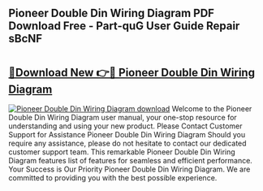 ## Pioneer Double Din Wiring Diagram PDF Download Free - Part-quG User Guide Repair sBcNF

# <h2><a href="http://dfm16qk.blite.top/?on=Pioneer+Double+Din+Wiring+Diagram">🔗Download New 👉🔴 Pioneer Double Din Wiring Diagram</a></h2>

[![Pioneer Double Din Wiring Diagram download](https://i.imgur.com/lujVjoI.png)](http://dfm16qk.blite.top/?on=Pioneer+Double+Din+Wiring+Diagram)
Welcome to the Pioneer Double Din Wiring Diagram user manual, your one-stop resource for understanding and using your new product. Please Contact Customer Support for Assistance Pioneer Double Din Wiring Diagram Should you require any assistance, please do not hesitate to contact our dedicated customer support team. This remarkable Pioneer Double Din Wiring Diagram features list of features for seamless and efficient performance. Your Success is Our Priority Pioneer Double Din Wiring Diagram. We are committed to providing you with the best possible experience.
